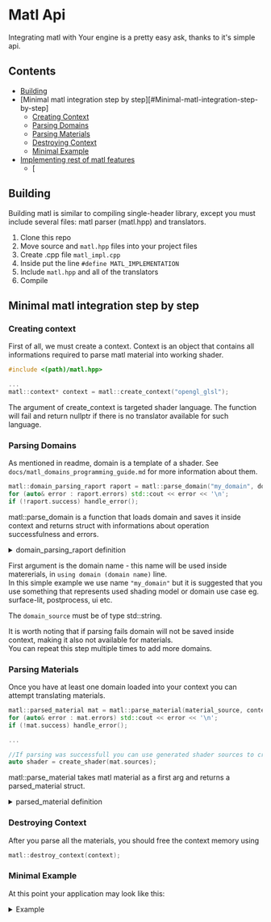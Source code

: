 # Matl Api
Integrating matl with Your engine is a pretty easy ask, thanks to it's simple api.

## Contents
- [Building](#Building)
- [Minimal matl integration step by step][#Minimal-matl-integration-step-by-step]
  - [Creating Context](#Creating-context)
  - [Parsing Domains](#Parsing-domains)
  - [Parsing Materials](#Creating-context)
  - [Destroying Context](#Destroying-Context)
  - [Minimal Example](#Minimal-Example)
- [Implementing rest of matl features](#Implementing-rest-of-matl-features)
  - [

## Building  
Building matl is similar to compiling single-header library, except you must include several files: matl parser (matl.hpp) and translators.

1. Clone this repo
2. Move source and ``matl.hpp`` files into your project files
3. Create .cpp file ``matl_impl.cpp``
4. Inside put the line ``#define MATL_IMPLEMENTATION``
5. Include ``matl.hpp`` and all of the translators
6. Compile
   
## Minimal matl integration step by step
### Creating context
First of all, we must create a context. Context is an object that contains all informations required to parse matl material into working shader.
```cpp
#include <(path)/matl.hpp>

...
matl::context* context = matl::create_context("opengl_glsl");
```
The argument of create_context is targeted shader language. The function will fail and return nullptr if there is no translator available for such language.

### Parsing Domains
As mentioned in readme, domain is a template of a shader. See ``docs/matl_domains_programming_guide.md`` for more information about them. 
```cpp
matl::domain_parsing_raport raport = matl::parse_domain("my_domain", domain_source, context);
for (auto& error : raport.errors) std::cout << error << '\n';
if (!raport.success) handle_error();
```
matl::parse_domain is a function that loads domain and saves it inside context and returns struct with informations about operation successfulness and errors.
<details>
  <summary>domain_parsing_raport definition</summary>

```cpp
struct domain_parsing_raport
{
  //Whether parsing was successful and there are no errors
  bool success = false;

  //Parsing errors
  std::list<std::string> errors;
};
```
  
</details>
  
First argument is the domain name - this name will be used inside matererials, in ``using domain (domain name)`` line.  
In this simple example we use name ``"my_domain"`` but it is suggested that you use something that represents used shading model or domain use case eg. surface-lit, postprocess, ui etc.   
  
The ``domain_source`` must be of type std::string.

It is worth noting that if parsing fails domain will not be saved inside context, making it also not available for materials.  
You can repeat this step multiple times to add more domains.

### Parsing Materials
Once you have at least one domain loaded into your context you can attempt translating materials.
```cpp
matl::parsed_material mat = matl::parse_material(material_source, context);
for (auto& error : mat.errors) std::cout << error << '\n';
if (!mat.success) handle_error();

...

//If parsing was successfull you can use generated shader sources to create a shader on the gpu
auto shader = create_shader(mat.sources);
```
matl::parse_material takes matl material as a first arg and returns a parsed_material struct.

<details>
<summary>parsed_material definition</summary>

```cpp
struct parsed_material
{
  //Whether parsing was successful and there are no errors
  bool success = false;

  //Shader code in target language
  std::list<std::string> sources;

  //Parsing errors
  std::list<std::string> errors;

  struct parameter
  {
    std::string name;

    enum class type : uint8_t
    {
      boolean,
      scalar,
      vector2,
      vector3,
      vector4,
      texture
    } type;

    std::list<float> numeric_default_value;
    std::string		 texture_default_value;
  };

  //Parameters (directx constants, opengl uniforms ...) generated by material
  std::list<parameter> parameters;
};
```

</details>

### Destroying Context
After you parse all the materials, you should free the context memory using
```cpp
matl::destroy_context(context);
```

### Minimal Example
At this point your application may look like this:
  
<details>
  <summary>Example</summary>

matl_impl.cpp  
```cpp
#define MATL_IMPLEMENTATION
#include "include/matl/matl.hpp"
#include "include/matl/matl_glsl.hpp"
```

main.cpp  
```cpp
#include <iostream>
#include <fstream>

#include "include/matl/matl.hpp"

std::string get_file(const std::string& file_name)
{
	std::fstream t(file_name);

	t.seekg(0, std::ios::end);
	size_t size = t.tellg();
	auto source = std::string(size, ' ');
	t.seekg(0);
	t.read(&source[0], size);

	t.close();

	return source;
}

std::string save_to_file(std::string filename, std::list<std::string>& sources)
{
	std::ofstream content;
	content.open(filename);
	for (auto& source : sources)
		content << source;

	content.close();
}

int main()
{
	//Create context
	auto context = matl::create_context("opengl_glsl");

	//Parse Domain
	matl::domain_parsing_raport dpr = matl::parse_domain("my_domain", get_file("domain.glsl"), context);

	//Parse Material
	matl::parsed_material pm = matl::parse_material(get_file("material.matl"), context);

	//Print Errors
	std::cout << "Domain Errors\n";
	for (auto& err : dpr.errors)
		std::cout << err << '\n';

	std::cout << "Material Errors\n";
	for (auto& error : pm.errors)
		std::cout << error << "\n";

	save_to_file("result_shader.glsl", pm.sources);

	matl::destroy_context(context);
}
```
</details>

















